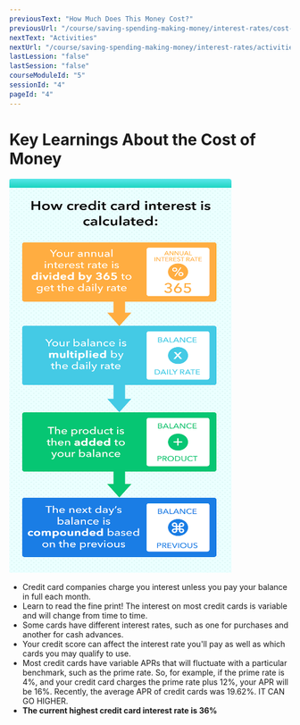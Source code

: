 ```yaml
---
previousText: "How Much Does This Money Cost?"
previousUrl: "/course/saving-spending-making-money/interest-rates/cost-of-money"
nextText: "Activities"
nextUrl: "/course/saving-spending-making-money/interest-rates/activities"
lastLession: "false"
lastSession: "false"
courseModuleId: "5"
sessionId: "4"
pageId: "4"
---
```



# Key Learnings About the Cost of Money 

![Key Learnings](./key-learnings.png)

- Credit card companies charge you interest unless you pay your balance in full each month.
- Learn to read the fine print! The interest on most credit cards is variable and will change from time to time. 
- Some cards have different interest rates, such as one for purchases and another for cash advances.
- Your credit score can affect the interest rate you'll pay as well as which cards you may qualify to use.
- Most credit cards have variable APRs that will fluctuate with a particular benchmark, such as the prime rate. So, for example, if the prime rate is 4%, and your credit card charges the prime rate plus 12%, your APR will be 16%. Recently, the average APR of credit cards was 19.62%. IT CAN GO HIGHER.
- **The current highest credit card interest rate is 36%**

